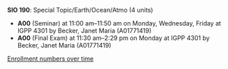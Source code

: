 **SIO 190**: Special Topic/Earth/Ocean/Atmo (4 units)

- **A00** (Seminar) at 11:00 am–11:50 am on Monday, Wednesday, Friday at IGPP 4301 by Becker, Janet Maria (A01771419)
- **A00** (Final Exam) at 11:30 am–2:29 pm on Monday at IGPP 4301 by Becker, Janet Maria (A01771419)

[Enrollment numbers over time](./SIO190.tsv)
